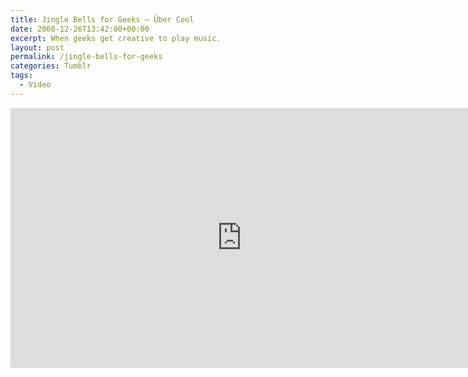 ```yaml
---
title: Jingle Bells for Geeks — Über Cool
date: 2008-12-26T13:42:00+00:00
excerpt: When geeks get creative to play music.
layout: post
permalink: /jingle-bells-for-geeks
categories: Tumblr
tags:
  - Video
---
```

<iframe src="https://www.youtube-nocookie.com/embed/FgBUqJzgvBo?rel=0" width="740" height="416" frameborder="0" allowfullscreen loading="lazy"></iframe>